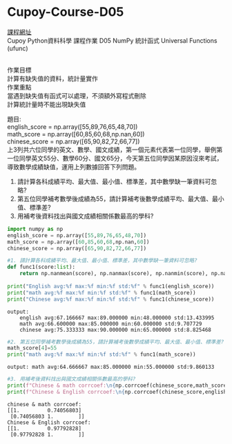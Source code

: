 # Cupoy-Course-D05
[課程網址](https://www.cupoy.com/marathon-mission/00000174C4BC1B93000000016375706F795F70726572656C656173654355/00000175492912FB0000001E6375706F795F72656C656173654349/)  
Cupoy Python資料科學 課程作業 D05 NumPy 統計函式 Universal Functions (ufunc)</br>
</br>

作業目標<br>
計算有缺失值的資料，統計量實作<br>
作業重點<br>
當遇到缺失值有函式可以處理，不須額外寫程式刪除<br>
計算統計量時不能出現缺失值

題目:<br>
english_score = np.array([55,89,76,65,48,70])<br>
math_score = np.array([60,85,60,68,np.nan,60])<br>
chinese_score = np.array([65,90,82,72,66,77])<br>
上3列共六位同學的英文、數學、國文成績，第一個元素代表第一位同學，舉例第一位同學英文55分、數學60分、國文65分，今天第五位同學因某原因沒來考試，導致數學成績缺值，運用上列數據回答下列問題。<br>
1. 請計算各科成績平均、最大值、最小值、標準差，其中數學缺一筆資料可忽略?  
2. 第五位同學補考數學後成績為55，請計算補考後數學成績平均、最大值、最小值、標準差?  
3. 用補考後資料找出與國文成績相關係數最高的學科?  

```py
import numpy as np
english_score = np.array([55,89,76,65,48,70])
math_score = np.array([60,85,60,68,np.nan,60])
chinese_score = np.array([65,90,82,72,66,77])
```

```py
#1. 請計算各科成績平均、最大值、最小值、標準差，其中數學缺一筆資料可忽略?
def func1(score:list):
    return np.nanmean(score), np.nanmax(score), np.nanmin(score), np.nanstd(score)
 
print("English avg:%f max:%f min:%f std:%f" % func1(english_score))
print("math avg:%f max:%f min:%f std:%f" % func1(math_score))
print("Chinese avg:%f max:%f min:%f std:%f" % func1(chinese_score))
```
```
output: 
    english avg:67.166667 max:89.000000 min:48.000000 std:13.433995
    math avg:66.600000 max:85.000000 min:60.000000 std:9.707729
    chinese avg:75.333333 max:90.000000 min:65.000000 std:8.825468
```

```py
#2. 第五位同學補考數學後成績為55，請計算補考後數學成績平均、最大值、最小值、標準差?
math_score[4]=55
print("math avg:%f max:%f min:%f std:%f" % func1(math_score))
```
```
output: math avg:64.666667 max:85.000000 min:55.000000 std:9.860133
```
```py
#3. 用補考後資料找出與國文成績相關係數最高的學科?
print(f"Chinese & math corrcoef:\n{np.corrcoef(chinese_score,math_score)}")
print(f"Chinese & English corrcoef:\n{np.corrcoef(chinese_score,english_score)}")
```
```
chinese & math corrcoef:
[[1.         0.74056803]
 [0.74056803 1.        ]]
Chinese & English corrcoef:
[[1.         0.97792828]
 [0.97792828 1.        ]]
```
